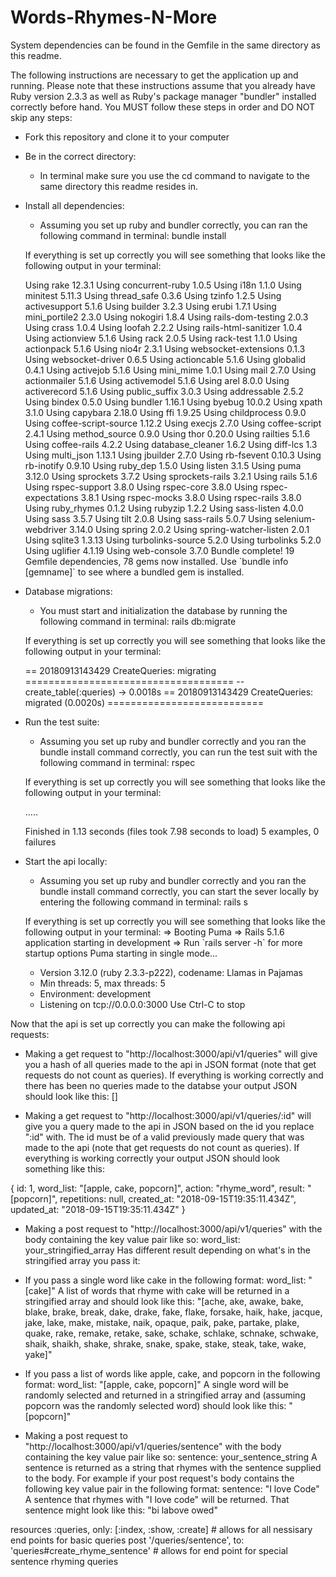 # Words-Rhymes-N-More


System dependencies can be found in the Gemfile in the same directory as this readme.


The following instructions are necessary to get the application up and running.
Please note that these instructions assume that you already have Ruby version 2.3.3 as well as Ruby's package manager "bundler" installed correctly before hand.
You MUST follow these steps in order and DO NOT skip any steps:

* Fork this repository and clone it to your computer

* Be in the correct directory:
  * In terminal make sure you use the cd command to navigate to the same directory this readme resides in.

* Install all dependencies:
  * Assuming you set up ruby and bundler correctly, you can ran the following command in terminal:
  bundle install

  If everything is set up correctly you will see something that looks like the following output in your terminal:

  Using rake 12.3.1
  Using concurrent-ruby 1.0.5
  Using i18n 1.1.0
  Using minitest 5.11.3
  Using thread_safe 0.3.6
  Using tzinfo 1.2.5
  Using activesupport 5.1.6
  Using builder 3.2.3
  Using erubi 1.7.1
  Using mini_portile2 2.3.0
  Using nokogiri 1.8.4
  Using rails-dom-testing 2.0.3
  Using crass 1.0.4
  Using loofah 2.2.2
  Using rails-html-sanitizer 1.0.4
  Using actionview 5.1.6
  Using rack 2.0.5
  Using rack-test 1.1.0
  Using actionpack 5.1.6
  Using nio4r 2.3.1
  Using websocket-extensions 0.1.3
  Using websocket-driver 0.6.5
  Using actioncable 5.1.6
  Using globalid 0.4.1
  Using activejob 5.1.6
  Using mini_mime 1.0.1
  Using mail 2.7.0
  Using actionmailer 5.1.6
  Using activemodel 5.1.6
  Using arel 8.0.0
  Using activerecord 5.1.6
  Using public_suffix 3.0.3
  Using addressable 2.5.2
  Using bindex 0.5.0
  Using bundler 1.16.1
  Using byebug 10.0.2
  Using xpath 3.1.0
  Using capybara 2.18.0
  Using ffi 1.9.25
  Using childprocess 0.9.0
  Using coffee-script-source 1.12.2
  Using execjs 2.7.0
  Using coffee-script 2.4.1
  Using method_source 0.9.0
  Using thor 0.20.0
  Using railties 5.1.6
  Using coffee-rails 4.2.2
  Using database_cleaner 1.6.2
  Using diff-lcs 1.3
  Using multi_json 1.13.1
  Using jbuilder 2.7.0
  Using rb-fsevent 0.10.3
  Using rb-inotify 0.9.10
  Using ruby_dep 1.5.0
  Using listen 3.1.5
  Using puma 3.12.0
  Using sprockets 3.7.2
  Using sprockets-rails 3.2.1
  Using rails 5.1.6
  Using rspec-support 3.8.0
  Using rspec-core 3.8.0
  Using rspec-expectations 3.8.1
  Using rspec-mocks 3.8.0
  Using rspec-rails 3.8.0
  Using ruby_rhymes 0.1.2
  Using rubyzip 1.2.2
  Using sass-listen 4.0.0
  Using sass 3.5.7
  Using tilt 2.0.8
  Using sass-rails 5.0.7
  Using selenium-webdriver 3.14.0
  Using spring 2.0.2
  Using spring-watcher-listen 2.0.1
  Using sqlite3 1.3.13
  Using turbolinks-source 5.2.0
  Using turbolinks 5.2.0
  Using uglifier 4.1.19
  Using web-console 3.7.0
  Bundle complete! 19 Gemfile dependencies, 78 gems now installed.
  Use \`bundle info [gemname]\` to see where a bundled gem is installed.

* Database migrations:
  * You must start and initialization the database by running the following command in terminal:
  rails db:migrate

  If everything is set up correctly you will see something that looks like the following output in your terminal:

  == 20180913143429 CreateQueries: migrating ====================================
  -- create_table(:queries)
   -> 0.0018s
  == 20180913143429 CreateQueries: migrated (0.0020s) ===========================

* Run the test suite:
  * Assuming you set up ruby and bundler correctly and you ran the bundle install command correctly, you can run the test suit with the following command in terminal:
  rspec

  If everything is set up correctly you will see something that looks like the following output in your terminal:

  .....

  Finished in 1.13 seconds (files took 7.98 seconds to load)
  5 examples, 0 failures

* Start the api locally:
  * Assuming you set up ruby and bundler correctly and you ran the bundle install command correctly, you can start the sever locally by entering the following command in terminal:
  rails s

  If everything is set up correctly you will see something that looks like the following output in your terminal:
  => Booting Puma
  => Rails 5.1.6 application starting in development
  => Run \`rails server -h\` for more startup options
  Puma starting in single mode...
  * Version 3.12.0 (ruby 2.3.3-p222), codename: Llamas in Pajamas
  * Min threads: 5, max threads: 5
  * Environment: development
  * Listening on tcp://0.0.0.0:3000
  Use Ctrl-C to stop



Now that the api is set up correctly you can make the following api requests:

* Making a get request to "http://localhost:3000/api/v1/queries" will give you a hash of all queries made to the api in JSON format (note that get requests do not count as queries). If everything is working correctly and there has been no queries made to the databse your output JSON should look like this:
[]


* Making a get request to "http://localhost:3000/api/v1/queries/:id" will give you a query made to the api in JSON based on the id you replace ":id" with. The id must be of a valid previously made query that was made to the api (note that get requests do not count as queries). If everything is working correctly your output JSON should look something like this:

{
  id: 1,
  word_list: "[apple, cake, popcorn]",
  action: "rhyme_word",
  result: "[popcorn]",
  repetitions: null,
  created_at: "2018-09-15T19:35:11.434Z",
  updated_at: "2018-09-15T19:35:11.434Z"
}


* Making a post request to "http://localhost:3000/api/v1/queries" with the body containing the key value pair like so:
word_list: your_stringified_array
Has different result depending on what's in the stringified array you pass it:
 * If you pass a single word like cake in the following format:
 word_list: "[cake]"
 A list of words that rhyme with cake will be returned in a stringified array and should look like this:
 "[ache, ake, awake, bake, blake, brake, break, dake, drake, fake, flake, forsake, haik, hake, jacque, jake, lake, make, mistake, naik, opaque, paik, pake, partake, plake, quake, rake, remake, retake, sake, schake, schlake, schnake, schwake, shaik, shaikh, shake, shrake, snake, spake, stake, steak, take, wake, yake]"
 * If you pass a list of words like apple, cake, and popcorn in the following format:
 word_list: "[apple, cake, popcorn]"
 A single word will be randomly selected and returned in a stringified array and (assuming popcorn was the randomly selected word) should look like this:
 "[popcorn]"


 * Making a post request to "http://localhost:3000/api/v1/queries/sentence" with the body containing the key value pair like so:
 sentence: your_sentence_string
 A sentence is returned as a string that rhymes with the sentence supplied to the body. For example if your post request's body contains the following key value pair in the following format:
 sentence: "I love Code"
 A sentence that rhymes with "I love code" will be returned. That sentence might look like this:
 "bi labove owed"

resources :queries, only: [:index, :show, :create] # allows for all nessisary end points for basic queries
post '/queries/sentence', to: 'queries#create_rhyme_sentence' # allows for end point for special sentence rhyming queries
